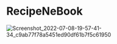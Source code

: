 # RecipeNeBook

![Screenshot_2022-07-08-19-57-41-34_c9ab77f78a5451ed90df61b7f5c61950](https://user-images.githubusercontent.com/93032505/178039088-18f3f73d-cf5a-4405-8d39-8cf42c33165d.jpg)
